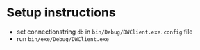 # Setup instructions

- set connectionstring `db` in `bin/Debug/DWClient.exe.config` file
- run `bin/exe/Debug/DWClient.exe`